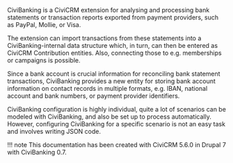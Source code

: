 CiviBanking is a CiviCRM extension for analysing and processing bank statements
or transaction reports exported from payment providers, such as PayPal, Mollie,
or Visa.

The extension can import transactions from these statements into a
CiviBanking-internal data structure which, in turn, can then be entered as
CiviCRM Contribution entities. Also, connecting those to e.g. memberships or
campaigns is possible.

Since a bank account is crucial information for reconciling bank statement
transactions, CiviBanking provides a new entity for storing bank account
information on contact records in multiple formats, e.g. IBAN, national account
and bank numbers, or payment provider identifiers.

CiviBanking configuration is highly individual, quite a lot of scenarios can be
modeled with CiviBanking, and also be set up to process automatically. However,
configuring CiviBanking for a specific scenario is not an easy task and involves
writing JSON code.

!!! note
    This documentation has been created with CiviCRM 5.6.0 in Drupal 7 with
    CiviBanking 0.7.
